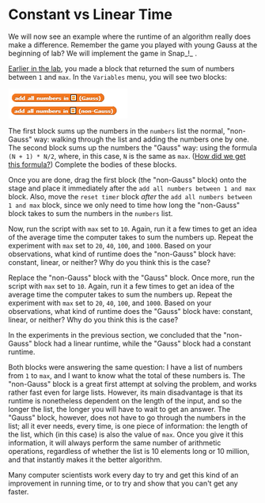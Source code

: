 # Constant vs Linear Time

We will now see an example where the runtime of an algorithm really does make a difference. Remember the game you played with young Gauss at the beginning of lab? We will implement the game in Snap_!_ .

[Earlier in the lab](https://beautyjoy.github.io/bjc-r/cur/programming/loops/sum-things-up.html), you made a block that returned the sum of numbers between `1` and `max`. In the `Variables` menu, you will see two blocks:

![](../.gitbook/assets/image%20%28164%29.png)

The first block sums up the numbers in the `numbers` list the normal, "non-Gauss" way: walking through the list and adding the numbers one by one. The second block sums up the numbers the "Gauss" way: using the formula `(N + 1) * N/2`, where, in this case, `N` is the same as `max`. \([How did we get this formula?](https://beautyjoy.github.io/bjc-r/cur/programming/algorithms/competing-with-young-gauss.html)\) Complete the bodies of these blocks.

Once you are done, drag the first block \(the "non-Gauss" block\) onto the stage and place it immediately after the `add all numbers between 1 and max` block. Also, move the `reset timer` block _after_ the `add all numbers between 1 and max` block, since we only need to time how long the "non-Gauss" block takes to sum the numbers in the `numbers` list.

Now, run the script with `max` set to `10`. Again, run it a few times to get an idea of the average time the computer takes to sum the numbers up. Repeat the experiment with `max` set to `20`, `40`, `100`, and `1000`. Based on your observations, what kind of runtime does the "non-Gauss" block have: constant, linear, or neither? Why do you think this is the case?

Replace the "non-Gauss" block with the "Gauss" block. Once more, run the script with `max` set to `10`. Again, run it a few times to get an idea of the average time the computer takes to sum the numbers up. Repeat the experiment with `max` set to `20`, `40`, `100`, and `1000`. Based on your observations, what kind of runtime does the "Gauss" block have: constant, linear, or neither? Why do you think this is the case?

In the experiments in the previous section, we concluded that the "non-Gauss" block had a linear runtime, while the "Gauss" block had a constant runtime.

Both blocks were answering the same question: I have a list of numbers from `1` to `max`, and I want to know what the total of these numbers is.  The "non-Gauss" block is a great first attempt at solving the problem, and works rather fast even for large lists.  However, its main disadvantage is that its runtime is nonetheless dependent on the length of the input, and so the longer the list, the longer you will have to wait to get an answer.  The "Gauss" block, however, does not have to go through the numbers in the list; all it ever needs, every time, is one piece of information: the length of the list, which \(in this case\) is also the value of `max`.  Once you give it this information, it will always perform the same number of arithmetic operations, regardless of whether the list is 10 elements long or 10 million, and that instantly makes it the better algorithm.

Many computer scientists work every day to try and get this kind of an improvement in running time, or to try and show that you can't get any faster.

